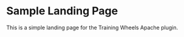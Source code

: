 Sample Landing Page
===================

This is a simple landing page for the Training Wheels Apache plugin.
